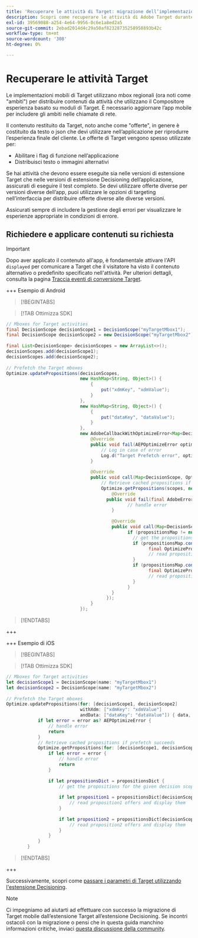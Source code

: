 ```yaml
---
title: 'Recuperare le attività di Target: migrazione dell’implementazione di Adobe Target nell’app mobile a Adobe Journey Optimizer - Estensione Decisioning'
description: Scopri come recuperare le attività di Adobe Target durante la migrazione da Adobe Target a Adobe Journey Optimizer - Estensione Decisioning per dispositivi mobili.
exl-id: 39569088-a254-4e64-9956-0c6e1a8ed2a5
source-git-commit: 2ebad2014d4c29a50af82328735258958893b42c
workflow-type: tm+mt
source-wordcount: '308'
ht-degree: 0%

---
```


# Recuperare le attività Target

Le implementazioni mobili di Target utilizzano mbox regionali (ora noti come &quot;ambiti&quot;) per distribuire contenuti da attività che utilizzano il Compositore esperienza basato su moduli di Target. È necessario aggiornare l’app mobile per includere gli ambiti nelle chiamate di rete.

Il contenuto restituito da Target, noto anche come &quot;offerte&quot;, in genere è costituito da testo o json che devi utilizzare nell’applicazione per riprodurre l’esperienza finale del cliente. Le offerte di Target vengono spesso utilizzate per:

* Abilitare i flag di funzione nell’applicazione
* Distribuisci testo o immagini alternativi

Se hai attività che devono essere eseguite sia nelle versioni di estensione Target che nelle versioni di estensione Decisioning dell’applicazione, assicurati di eseguire il test completo. Se devi utilizzare offerte diverse per versioni diverse dell’app, puoi utilizzare le opzioni di targeting nell’interfaccia per distribuire offerte diverse alle diverse versioni.

Assicurati sempre di includere la gestione degli errori per visualizzare le esperienze appropriate in condizioni di errore.


## Richiedere e applicare contenuti su richiesta

>[!IMPORTANT]
>
>Dopo aver applicato il contenuto all&#39;app, è fondamentale attivare l&#39;API `displayed` per comunicare a Target che il visitatore ha visto il contenuto alternativo o predefinito specificato nell&#39;attività. Per ulteriori dettagli, consulta la pagina [Traccia eventi di conversione Target](track-events.md).


+++ Esempio di Android

>[!BEGINTABS]

>[!TAB Ottimizza SDK]

```Java
// Mboxes for Target activities
final DecisionScope decisionScope1 = DecisionScope("myTargetMbox1");
final DecisionScope decisionScope2 = new DecisionScope("myTargetMbox2");
 
final List<DecisionScope> decisionScopes = new ArrayList<>();
decisionScopes.add(decisionScope1);
decisionScopes.add(decisionScope2);
 
// Prefetch the Target mboxes
Optimize.updatePropositions(decisionScopes,
                            new HashMap<String, Object>() {
                                {
                                    put("xdmKey", "xdmValue");
                                }
                            },
                            new HashMap<String, Object>() {
                                {
                                    put("dataKey", "dataValue");
                                }
                            },
                            new AdobeCallbackWithOptimizeError<Map<DecisionScope, OptimizeProposition>>() {
                                @Override
                                public void fail(AEPOptimizeError optimizeError) {
                                    // Log in case of error
                                    Log.d("Target Prefetch error", optimizeError.title);
                                }
 
                                @Override
                                public void call(Map<DecisionScope, OptimizeProposition> propositionsMap) {
                                    // Retrieve cached propositions if prefetch succeeds
                                    Optimize.getPropositions(scopes, new AdobeCallbackWithError<Map<DecisionScope, OptimizeProposition>>() {
                                        @Override
                                      public void fail(final AdobeError adobeError) {
                                              // handle error
                                        }
 
                                        @Override
                                        public void call(Map<DecisionScope, OptimizeProposition> propositionsMap) {
                                              if (propositionsMap != null && !propositionsMap.isEmpty()) {
                                                // get the propositions for the given decision scopes
                                                if (propositionsMap.contains(decisionScope1)) {
                                                      final OptimizeProposition proposition1 = propsMap.get(decisionScope1)
                                                      // read proposition1 offers and display them
                                                }
                                                if (propositionsMap.contains(decisionScope2)) {
                                                      final OptimizeProposition proposition2 = propsMap.get(decisionScope2)
                                                      // read proposition2 offers and display them
                                                }
                                              }
                                        }
                                      });
                                }
                            });
```

>[!ENDTABS]

+++

+++ Esempio di iOS

>[!BEGINTABS]

>[!TAB Ottimizza SDK]

```Swift
// Mboxes for Target activities
let decisionScope1 = DecisionScope(name: "myTargetMbox1")
let decisionScope2 = DecisionScope(name: "myTargetMbox2")
 
// Prefetch the Target mboxes
Optimize.updatePropositions(for: [decisionScope1, decisionScope2]
                            withXdm: ["xdmKey": "xdmValue"]
                            andData: ["dataKey": "dataValue"]) { data, error in
            if let error = error as? AEPOptimizeError {
                // handle error
                return
            }
            // Retrieve cached propositions if prefetch succeeds
            Optimize.getPropositions(for: [decisionScope1, decisionScope2]) { propositionsDict, error in
                if let error = error {
                    // handle error
                    return
                }
 
                if let propositionsDict = propositionsDict {
                    // get the propositions for the given decision scopes
 
                    if let proposition1 = propositionsDict[decisionScope1] {
                        // read proposition1 offers and display them
                    }
 
                    if let proposition2 = propositionsDict[decisionScope2] {
                        // read proposition2 offers and display them
                    }
                }
            }
        }
```

>[!ENDTABS]

+++



Successivamente, scopri come [passare i parametri di Target utilizzando l&#39;estensione Decisioning](send-parameters.md).

>[!NOTE]
>
>Ci impegniamo ad aiutarti ad effettuare con successo la migrazione di Target mobile dall’estensione Target all’estensione Decisioning. Se incontri ostacoli con la migrazione o pensi che in questa guida manchino informazioni critiche, inviaci [questa discussione della community](https://experienceleaguecommunities.adobe.com/t5/adobe-experience-platform-data/tutorial-discussion-migrate-adobe-target-to-mobile-sdk-on-edge/m-p/747484#M625).
